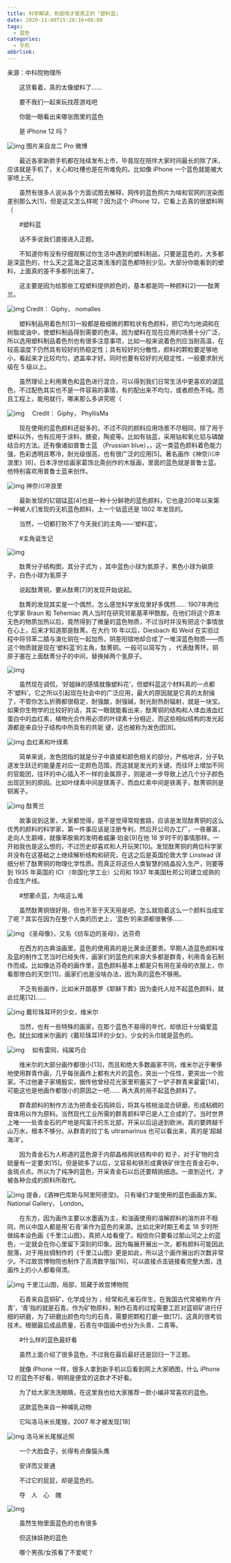 ```yaml
---
title: 科学解读，到底啥才是真正的「塑料蓝」
date: 2020-11-08T15:20:16+08:00
tags:
  - 蓝色
categories:
  - 手机
abbrlink:
---
```


来源：中科院物理所

　　这货看着，真的太像塑料了……

　　要不我们一起来玩找茬游戏吧

　　你能一眼看出来哪张图里的蓝色

　　是 iPhone 12 吗？

![img](https://cdn.jsdelivr.net/gh/yakeing/Documentation@main/Hexo/images/99f3-kcaeqzx0907715.png)
图片来自龙二 Pro 微博

　　最近各家新款手机都在陆续发布上市，毕竟现在陪伴大家时间最长的除了床，应该就是手机了，关心和吐槽也是在所难免的。比如像 iPhone 一个蓝色就能被大家喷上天。

　　虽然有很多人说从各个方面试图去解释，网传的蓝色照片为啥和官网的渲染图差别那么大[1]，但是这又怎么样呢？因为这个 iPhone 12，它看上去真的很塑料啊（

　　#塑料蓝

　　话不多说我们直接进入正题。

　　不知道你有没有仔细观察过你生活中遇到的塑料制品，只要是蓝色的，大多都是深蓝色的，什么天之蓝海之蓝这类浅浅的蓝色都特别少见。大部分你能看到的塑料，上面真的差不多都列出来了。

　　这主要是因为给那些工程塑料提供颜色的，基本都是同一种颜料[2]——酞菁兰。

![img](https://cdn.jsdelivr.net/gh/yakeing/Documentation@main/Hexo/images/e34c-kcaeqzx0907767.gif)
Credit： Giphy， nomalles

　　塑料制品用着色剂[3]一般都是极细微的颗粒状有色颜料，把它均匀地调和在树脂或油中，使塑料制品得到需要的色泽。因为塑料在现在应用的场景十分广泛，所以选用塑料制品着色剂也有很多注意事项，比如一般来说着色剂应当耐高温，在较高温度下仍然具有较好的热稳定性；具有较好的分散性，颜料的颗粒要足够地小，看起来才比较均匀，遮盖率才好。同时也要有较好的光稳定性，一般要求耐光级在 5 级以上。

　　虽然理论上利用黄色和蓝色进行混合，可以得到我们日常生活中更喜欢的湖蓝色，不过配色其实也不是一件容易的事情，有的配出来不均匀，或者颜色不纯。而且工程上，能用就行，哪来那么多讲究呢（

![img](https://cdn.jsdelivr.net/gh/yakeing/Documentation@main/Hexo/images/280f-kcaeqzx0907879.gif)
　Credit： Giphy， PhyllisMa

　　现在使用的蓝色颜料还挺多的，不过不同的颜料应用场景不尽相同，除了用于塑料以外，也有应用于涂料，搪瓷，陶瓷等。比如有钴蓝，采用钴和氧化铝与磷酸结合的方法。还有像诸如普鲁士蓝 （Prussian blue），，这一类蓝色颜料着色能力强，色彩透明且寒冷，耐光级很高，也有很广泛的应用[5]。著名画作《神奈川冲浪里》[6]，日本浮世绘画家葛饰北斋创作的木版画，里面的蓝色就是普鲁士蓝。他特别喜欢用普鲁士蓝来创作。

![img](https://cdn.jsdelivr.net/gh/yakeing/Documentation@main/Hexo/images/c4f8-kcaeqzx0907977.jpg)
神奈川冲浪里

　　最新发现的钇铟锰蓝[4]也是一种十分鲜艳的蓝色颜料，它也是200年以来第一种被人们发现的无机蓝色颜料，上一个钴蓝还是 1802 年发现的。

　　当然，一切都打败不了今天我们的主角——‘塑料蓝’。

　　#主角诞生记

![img](https://cdn.jsdelivr.net/gh/yakeing/Documentation@main/Hexo/images/b394-kcaeqzx0908046.png)

　　酞菁分子结构图，其分子式为 ，其中蓝色小球为氮原子，黑色小球为碳原子，白色小球为氢原子

　　说起酞菁铜，要从酞菁[7]的发现开始说起。

　　酞菁的发现其实是一个偶然，怎么感觉科学发现里好多偶然…… 1907年两位化学家 Braun 和 Tehemiac 两人当时在研究邻氰基苯甲酰胺。在他们将这个原本无色的物质加热以后，竟然得到了微量的蓝色物质，不过当时并没有把这个事情放在心上，后来才知道那是酞菁。在大约 16 年以后，Diesbach 和 Weid 在实验过程中将邻苯二腈与溴化铜在一起加热，阴差阳错地却合成了一堆深蓝色物质——而这个物质就是现在‘塑料蓝’的主角，酞菁铜。一般可以简写为 ， 代表酞菁环。铜原子塞在上面酞菁分子的中间，替换掉两个氢原子。

![img](https://cdn.jsdelivr.net/gh/yakeing/Documentation@main/Hexo/images/7ac8-kcaeqzx0908109.gif)

　　虽然现在调侃，‘好姐妹的感情就像塑料花’，但塑料蓝这个材料真的一点都不‘塑料’。它之所以引起现在社会中的广泛应用，最大的原因就是它真的太耐操了，不管你怎么折腾都很稳定，耐强酸，耐强碱，耐光耐热耐辐射，就是一块宝。如果你生物学的比较好的话，其实一眼就能看出来，酞菁铜的结构和人体血液血红蛋白中的血红素，植物光合作用必须的叶绿素十分相近，而这些相似结构的发光起源都是来自分子结构中所具有的共轭 键，这也被称为发色团[8]。

![img](https://cdn.jsdelivr.net/gh/yakeing/Documentation@main/Hexo/images/2757-kcaeqzx0908154.png)
血红素和叶绿素

　　简单来说，发色团指的就是分子中直接和颜色相关的部分，严格地讲，分子轨道发生跃迁的能量差对应一定颜色范围，而这就是发光的关键。而往环上增加不同的官能团，往环的中心插入不一样的金属原子，则是进一步导致上述几个分子颜色出现区别的原因。比如叶绿素中间是镁离子，而血红素中间是铁离子，酞菁铜则是铜离子。

![img](https://cdn.jsdelivr.net/gh/yakeing/Documentation@main/Hexo/images/9cc9-kcaeqzx0914181.jpg)
酞菁兰

　　故事说到这里，大家都觉得，是不是觉得常规套路，应该是发现酞菁铜的这么优秀的颜料的科学家，第一件事应该是注册专利，然后开公司办工厂，一夜暴富，走向人生巅峰，就像苯胺紫的发明者威廉·珀金[9]在他 18 岁时干的事情那样。一开始我也是这么想的，不过历史却喜欢和人开玩笑[10]。发现酞菁铜的两位科学家并没有在这基础之上继续解析结构和研究，在这之后是英国伦敦大学 Linstead 详细分析了酞菁铜的物理化学性质。而真正将这份人类智慧的结晶投入生产，则要等到 1935 年英国的 ICI （帝国化学工业）公司和 1937 年美国杜邦公司建立成熟的合成生产线。

　　#想要点蓝，为啥这么难

　　虽然酞菁铜很好用，但也不至于天天用是吧，怎么就抱着这么一个颜料当成宝了呢？其实在因为在整个人类的历史上，‘蓝色’的来源都很奢侈……

![img](https://cdn.jsdelivr.net/gh/yakeing/Documentation@main/Hexo/images/a198-kcaeqzx0908253.jpg)
《圣母像》，又名《纺车边的圣母》，达芬奇

　　在西方的古典油画里，蓝色的使用真的是比黄金还要贵。早期人造蓝色颜料埃及蓝的制作工艺当时已经失传，画家们的蓝色的来源大多都是群青，利用青金石制作而成。比如像达芬奇的画作里，蓝色颜料基本上都是只有用在圣母的衣服上，你看那惨白的天空[11]，画家们也是没啥办法，因为真的蓝色不够用。

　　不乏有些画作，比如米开朗基罗《耶稣下葬》因为委托人给不起蓝色颜料，就此烂尾[12]……

![img](https://cdn.jsdelivr.net/gh/yakeing/Documentation@main/Hexo/images/4c2f-kcaeqzx0908415.jpg)
戴珍珠耳环的少女，维米尔

　　当然，也有一些特殊的画家，在那个蓝色不易得的年代，却依旧十分偏爱蓝色。就比如维米尔画的《戴珍珠耳环的少女》，少女的头巾就是蓝色的。

![img](https://cdn.jsdelivr.net/gh/yakeing/Documentation@main/Hexo/images/e5da-kcaeqzx0908490.jpg)
　如有雷同，纯属巧合

　　维米尔的大部分画作都很小[13]，而且和绝大多数画家不同，维米尔近乎奢侈地使用群青作画，几乎每张画作上都有大片的蓝色，突出一个任性，更突出一个败家。不过他妻子家境殷实，据传他曾经花光家里积蓄买了一铲子群青来霍霍[14]，可能这也是他画作都很小的原因之一吧…… 再大真的用不起蓝色颜料了。

　　群青颜料的制作方法为把青金石捣碎后，将其与核桃油混合研磨，形成粘稠的膏体用以作为原料。当然现代工业所需的群青颜料早已是人工合成的了。当时世界上唯一一处青金石的产地是阿富汗的东北部，开采以后运送到欧洲，真的要跨越千山万水，根本不够分。从群青的拉丁名 ultramarinus 也可以看出来，真的是‘超越海洋’。

　　因为青金石为人称道的蓝色源于内部晶格网状结构中的 粒子，对于矿物的含硫量有一定要求[15]。但是硫多了以后，又容易和铁形成黄铁矿伴生在青金石中，金斑点点。所以为了纯净的蓝色，开采青金石以后还要精挑细选。一直到近代，才被各种合成的颜料所取代。

![img](https://cdn.jsdelivr.net/gh/yakeing/Documentation@main/Hexo/images/d46c-kcaeqzx0908628.jpg)
提香，《酒神巴库斯与阿里阿德涅》。 只有壕们才能使用的蓝色画画方案。 National Gallery， London。

　　在东方，因为画作主要以水墨画为主，和油画使用的溶解颜料的溶剂并不相同，所以中国人都是用‘石青’来作为蓝色的来源。比如北宋时期王希孟 18 岁时所做绢本设色画《千里江山图》，真把人给看傻了。相信你只要看过那山河之上的蓝色，一定就会在你心里留下深刻的印象。因为每展开展出一次，都有颜料可能因此脱落，对于用丝绸制作的《千里江山图》更是如此，所以这个画作展出的次数非常少。不过故宫博物院也制作了高清数字版[16]，可以直接点击链接看完整大图，连画作上的小人都看得清。

![img](https://cdn.jsdelivr.net/gh/yakeing/Documentation@main/Hexo/images/a455-kcaeqzx0908774.jpg)
千里江山图，局部，现藏于故宫博物院

　　石青来自蓝铜矿，化学成分为 ，经常和孔雀石伴生，在我国古代常被称作‘丹青’，‘青’指的就是石青。作为矿物原料，制作石青的过程需要工匠对蓝铜矿进行仔细的研磨，为了研磨出颜色均匀的石青，需要把颗粒打磨一致[17]，这真的很考验技术。根据最后成品质量，石青在中国画中也分为头青、二青等。

　　#什么样的蓝色最好看

　　虽然上面介绍了很多蓝色，不过我在最后最好还是回归一下正题。

　　就像 iPhone 一样，很多人拿到新手机以后看到网上大家晒图，什么 iPhone  12 的蓝色不好看，明明是便宜的这款才不好看。

　　为了给大家洗洗眼睛，在这里我也给大家推荐一款小编非常喜欢的蓝色。

　　这款蓝色来自一种哺乳动物

　　它叫洛马米长尾猴，2007 年才被发现[18]

![img](https://cdn.jsdelivr.net/gh/yakeing/Documentation@main/Hexo/images/78b6-kcaeqzx0908835.jpg)
洛马米长尾猴近照

　　一个大脸盘子，长得有点像猫头鹰

　　安详而又普通

　　不过它的屁屁，却是蓝色的。

　　夺　人　心　魄

![img](https://cdn.jsdelivr.net/gh/yakeing/Documentation@main/Hexo/images/f5d7-kcaeqzx0908908.jpg)

　　虽然生物里面蓝色的也有很多

　　但这抹妖艳的蓝色

　　哪个男孩/女孩看了不爱呢？